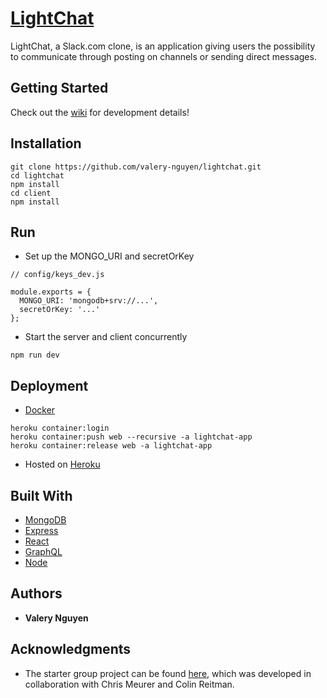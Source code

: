 # [LightChat]

LightChat, a Slack.com clone, is an application giving users the possibility to communicate through posting on channels or sending direct messages.

## Getting Started

Check out the [wiki] for development details!

## Installation

```
git clone https://github.com/valery-nguyen/lightchat.git
cd lightchat
npm install
cd client
npm install
```

## Run

* Set up the MONGO_URI and secretOrKey

```
// config/keys_dev.js

module.exports = {
  MONGO_URI: 'mongodb+srv://...',
  secretOrKey: '...'
};
```

* Start the server and client concurrently

```
npm run dev
```

## Deployment

* [Docker](https://www.docker.com/)

```
heroku container:login
heroku container:push web --recursive -a lightchat-app
heroku container:release web -a lightchat-app
```

* Hosted on [Heroku](https://www.heroku.com/)

## Built With

* [MongoDB](https://www.mongodb.com/)
* [Express](https://expressjs.com/)
* [React](https://reactjs.org)
* [GraphQL](https://graphql.org)
* [Node](https://nodejs.org/)

## Authors

* **Valery Nguyen**

## Acknowledgments

* The starter group project can be found [here](https://github.com/valery-nguyen/ezeechat), which was developed in collaboration with Chris Meurer and Colin Reitman.

[//]: # (reference links are listed below)
[LightChat]: <https://lightchat-app.herokuapp.com/>
[wiki]: <https://github.com/valery-nguyen/lightchat/wiki/>
